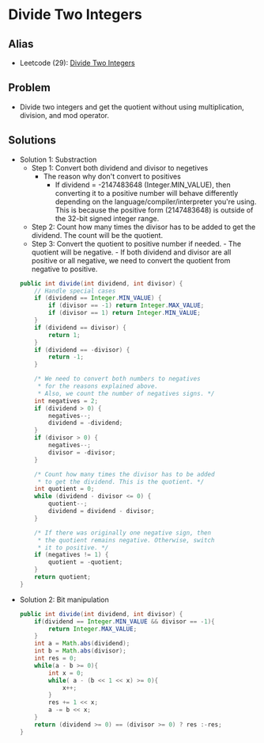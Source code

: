 # Divide Two Integers

## Alias
- Leetcode (29): [Divide Two Integers](https://leetcode.com/problems/divide-two-integers/)

## Problem
- Divide two integers and get the quotient without using multiplication, division, and mod operator.

## Solutions
- Solution 1: Substraction
   - Step 1: Convert both dividend and divisor to negetives
      - The reason why don't convert to positives
         - If dividend = -2147483648 (Integer.MIN_VALUE), then converting it to a positive number will behave differently depending on the language/compiler/interpreter you're using. This is because the positive form (2147483648) is outside of the 32-bit signed integer range.
   - Step 2: Count how many times the divisor has to be added to get the dividend. The count will be the quotient.
   - Step 3: Convert the quotient to positive number if needed.
         - The quotient will be negative.
         - If both dividend and divisor are all positive or all negative, we need to convert the quotient from negative to positive.
  ```java
  public int divide(int dividend, int divisor) {
      // Handle special cases
      if (dividend == Integer.MIN_VALUE) {
          if (divisor == -1) return Integer.MAX_VALUE;
          if (divisor == 1) return Integer.MIN_VALUE;
      }
      if (dividend == divisor) {
          return 1;
      }
      if (dividend == -divisor) {
          return -1;
      }

      /* We need to convert both numbers to negatives
       * for the reasons explained above.
       * Also, we count the number of negatives signs. */
      int negatives = 2;
      if (dividend > 0) {
          negatives--;
          dividend = -dividend;
      }
      if (divisor > 0) {
          negatives--;
          divisor = -divisor;
      }

      /* Count how many times the divisor has to be added
       * to get the dividend. This is the quotient. */
      int quotient = 0;
      while (dividend - divisor <= 0) {
          quotient--;
          dividend = dividend - divisor;
      }

      /* If there was originally one negative sign, then
       * the quotient remains negative. Otherwise, switch
       * it to positive. */
      if (negatives != 1) {
          quotient = -quotient;
      }
      return quotient;
  }
  ```
- Solution 2: Bit manipulation
  ```java
  public int divide(int dividend, int divisor) {
      if(dividend == Integer.MIN_VALUE && divisor == -1){
          return Integer.MAX_VALUE;
      }
      int a = Math.abs(dividend);
      int b = Math.abs(divisor);
      int res = 0;
      while(a - b >= 0){
          int x = 0;
          while( a - (b << 1 << x) >= 0){
              x++;
          }
          res += 1 << x;
          a -= b << x;
      }
      return (dividend >= 0) == (divisor >= 0) ? res :-res;
  }
  ```
